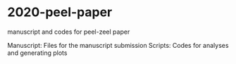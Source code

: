# 2020-peel-paper
manuscript and codes for peel-zeel paper

Manuscript: Files for the manuscript submission
Scripts: Codes for analyses and generating plots

